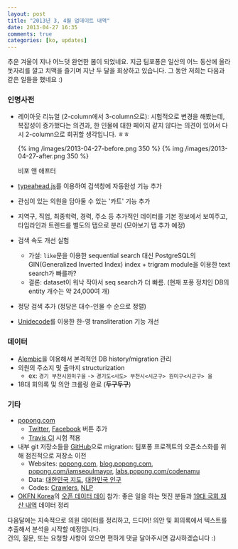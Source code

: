 ```yaml
---
layout: post
title: "2013년 3, 4월 업데이트 내역"
date: 2013-04-27 16:35
comments: true
categories: [ko, updates]
---
```


추운 겨울이 지나 어느덧 완연한 봄이 되었네요.
지금 팀포퐁은 일산의 어느 동산에 올라 돗자리를 깔고 치맥을 즐기며 지난 두 달을 회상하고 있습니다. 그 동안 저희는 다음과 같은 일들을 했네요 :)<!-- more -->

### 인명사전
- 레이아웃 리뉴얼 (2-column에서 3-column으로): 시험적으로 변경을 해봤는데, 복잡성이 증가했다는 의견과, 한 인물에 대한 페이지 같지 않다는 의견이 있어서 다시 2-column으로 회귀할 생각입니다. ㅎㅎ

    {% img /images/2013-04-27-before.png 350 %} {% img /images/2013-04-27-after.png 350 %}
    <div class='caption'>비포 앤 애프터</div>

- [typeahead.js](http://twitter.github.io/typeahead.js/)를 이용하여 검색창에 자동완성 기능 추가
- 관심이 있는 의원을 담아둘 수 있는 '카트' 기능 추가
- 지역구, 직업, 최종학력, 경력, 주소 등 추가적인 데이터를 기본 정보에서 보여주고, 타임라인과 트렌드를 별도의 탭으로 분리 (모아보기 탭 추가 예정)
- 검색 속도 개선 실험
    - 가설: `like`문을 이용한 sequential search 대신 PostgreSQL의 GIN(Generalized Inverted Index) index + trigram module을 이용한 text search가 빠를까?
    - 결론: dataset이 워낙 작아서 seq search가 더 빠름. (현재 포퐁 정치인 DB의 entity 개수는 약 24,000여 개)
- 정당 검색 추가 (정당은 대수-인물 수 순으로 정렬)
- [Unidecode](https://pypi.python.org/pypi/Unidecode)를 이용한 한-영 transliteration 기능 개선

### 데이터
- [Alembic](https://pypi.python.org/pypi/alembic)을 이용해서 본격적인 DB history/migration 관리
- 의원의 주소지 및 출마지 structurization
    - ex: `경기 부천시원미구을` -> `경기도<시도> 부천시<시군구> 원미구<시군구> 을`
- 18대 회의록 및 의안 크롤링 완료 (**두구두구**)

### 기타
- [popong.com](http://popong.com)
    - [Twitter](http://dev.twitter.com/docs/follow-button), [Facebook](http://developers.facebook.com/docs/reference/plugins/like/) 버튼 추가
    - [Travis CI](https://travis-ci.org/teampopong/popong.com) 시험 적용
- 내부 git 저장소들을 [GitHub](http://github.com/teampopong)으로 migration: 팀포퐁 프로젝트의 오픈소스화를 위해 점진적으로 저장소 이전
    - Websites: [popong.com](https://github.com/teampopong/popong.com), [blog.popong.com](https://github.com/teampopong/teampopong.github.com), [popong.com/iamseoulmayor](https://github.com/teampopong/iamseoulmayor), [labs.popong.com/codenamu](https://github.com/teampopong/nanow)
    - Data: [대한민국 지도](https://github.com/teampopong/southkorea-maps), [대한민국 인구](https://github.com/teampopong/southkorea-population)
    - Codes: [Crawlers](https://github.com/teampopong/crawlers), [NLP](https://github.com/teampopong/nlp)
- [OKFN Korea](http://www.facebook.com/groups/OKFNKorea/)의 [오픈 데이터 데이](http://onoffmix.com/event/12520) 참가: 좋은 일을 하는 멋진 분들과 [19대 국회 재산 내역](https://github.com/teampopong/korea-assembly-officials-property) 데이터 정리


다음달에는 지속적으로 의원 데이터를 정리하고, 드디어! 의안 및 회의록에서 텍스트를 추출해서 분석을 시작할 예정입니다.<br>
건의, 질문, 또는 요청할 사항이 있으면 편하게 댓글 달아주시면 감사하겠습니다 :)
